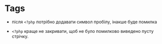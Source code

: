 # Tags

- після   `<?php` потрібно додавати символ пробілу, інакше буде помилка

- `<?php` краще не закривати, щоб не було помилково виведено пусту стрічку.
